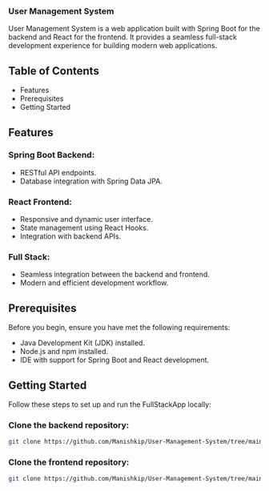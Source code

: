 ### User Management System

User Management System is a web application built with Spring Boot for the backend and React for the frontend. It provides a seamless full-stack development experience for building modern web applications.

## Table of Contents
- Features
- Prerequisites
- Getting Started

## Features
### Spring Boot Backend:
- RESTful API endpoints.
- Database integration with Spring Data JPA.

### React Frontend:
- Responsive and dynamic user interface.
- State management using React Hooks.
- Integration with backend APIs.

### Full Stack:
- Seamless integration between the backend and frontend.
- Modern and efficient development workflow.

## Prerequisites
Before you begin, ensure you have met the following requirements:
- Java Development Kit (JDK) installed.
- Node.js and npm installed.
- IDE with support for Spring Boot and React development.

## Getting Started
Follow these steps to set up and run the FullStackApp locally:

### Clone the backend repository:
```sh
git clone https://github.com/Manishkip/User-Management-System/tree/main/fullstack-backend
```

### Clone the frontend repository:
```sh
git clone https://github.com/Manishkip/User-Management-System/tree/main/fullstack-frontend
```

